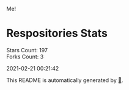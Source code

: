 Me!

# Respositories Stats
Stars Count: 197  
Forks Count: 3

2021-02-21 00:21:42  

This README is automatically generated by [🐰](https://github.com/rnitta/rnitta).
